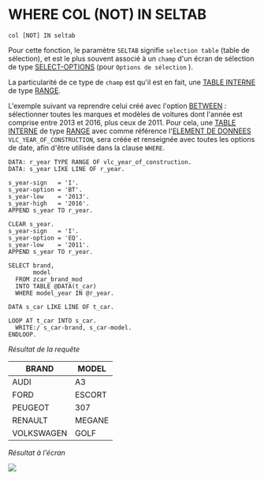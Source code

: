 # **WHERE COL (NOT) IN SELTAB**

```JS
col [NOT] IN seltab
```

Pour cette fonction, le paramètre `SELTAB` signifie `selection table` (table de sélection), et est le plus souvent associé à un `champ` d'un écran de sélection de type [SELECT-OPTIONS](../../15_Screen/02_Champs/01_Select-Options.md) (pour `Options de sélection` ).

La particularité de ce type de `champ` est qu'il est en fait, une [TABLE INTERNE](../../10_Tables_Internes/01_Tables_Internes.md) de type [RANGE](../../10_Tables_Internes/05_Type_Range.md).

L'exemple suivant va reprendre celui créé avec l'option [BETWEEN](<./25_Where_(not)_Between.md>) : sélectionner toutes les marques et modèles de voitures dont l'année est comprise entre 2013 et 2016, plus ceux de 2011. Pour cela, une [TABLE INTERNE](../../10_Tables_Internes/01_Tables_Internes.md) de type [RANGE](../../10_Tables_Internes/05_Type_Range.md) avec comme référence l'[ELEMENT DE DONNEES](../../08_SE11/07_Elements_de_Donnees.md) `VLC_YEAR_OF_CONSTRUCTION`, sera créée et renseignée avec toutes les options de date, afin d'être utilisée dans la clause `WHERE`.

```JS
DATA: r_year TYPE RANGE OF vlc_year_of_construction.
DATA: s_year LIKE LINE OF r_year.

s_year-sign   = 'I'.
s_year-option = 'BT'.
s_year-low    = '2013'.
s_year-high   = '2016'.
APPEND s_year TO r_year.

CLEAR s_year.
s_year-sign   = 'I'.
s_year-option = 'EQ'.
s_year-low    = '2011'.
APPEND s_year TO r_year.

SELECT brand,
       model
  FROM zcar_brand_mod
  INTO TABLE @DATA(t_car)
  WHERE model_year IN @r_year.

DATA s_car LIKE LINE OF t_car.

LOOP AT t_car INTO s_car.
  WRITE:/ s_car-brand, s_car-model.
ENDLOOP.
```

_Résultat de la requête_

| **BRAND**  | **MODEL** |
| ---------- | --------- |
| AUDI       | A3        |
| FORD       | ESCORT    |
| PEUGEOT    | 307       |
| RENAULT    | MEGANE    |
| VOLKSWAGEN | GOLF      |

_Résultat à l'écran_

![](../../ressources/12_01_29_01.png)
